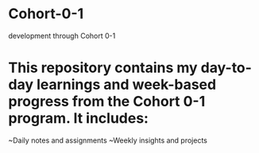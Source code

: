 # Cohort-0-1
 development through Cohort 0-1
# This repository contains my day-to-day learnings and week-based progress from the Cohort 0-1 program. It includes:

~Daily notes and assignments
~Weekly insights and projects
